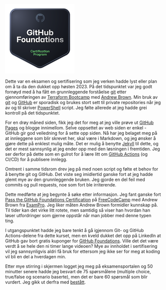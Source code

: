 
![github foundations badge](assets/github-foundations.png)

Dette var en eksamen og sertifisering som jeg verken hadde lyst eller plan om å ta da den dukket opp høsten 2023. På det tidspunktet var jeg godt fornøyd med å ha fått en grunnleggende forståelse [git](https://git-scm.com/book/en/v2/Getting-Started-What-is-Git%3F) etter gjennomføringen av [Terraform Bootcamp](https://www.linkedin.com/feed/update/urn:li:activity:7119722438279495680/) med [Andrew Brown](https://www.linkedin.com/in/andrew-wc-brown/).
Min bruk av [git](https://git-scm.com/book/en/v2/Getting-Started-What-is-Git%3F) og [GitHub](https://github.com) er sporadisk og brukes stort sett til private repositories når jeg av og til skriver [PowerShell](https://learn.microsoft.com/en-us/powershell/scripting/overview?view=powershell-7.4) script. Jeg følte allerede at jeg hadde grei kontroll på det tidspunktet.

For en drøy måned siden, fikk jeg det for meg at jeg ville prøve ut [GitHub Pages](https://pages.github.com/) og blogge innimellom. Selve oppsettet av web siden er enkel - GitHub gir god veiledning for å sette opp siden. Nå har jeg belaget meg på at innleggene som blir skrevet her, skal være i Markdown, og jeg ønsker å gjøre dette på enklest mulig måte. Det er mulig å benytte [Jekyll](https://jekyllrb.com/) til dette, og det er mest sannsynlig at jeg ender opp med den løsningen i fremtiden. Jeg ser derfor på dette som en gulrot for å lære litt om [GitHub Actions](https://docs.github.com/actions/learn-github-actions/understanding-github-actions) (og CI/CD) for å publisere innlegg.

Omtrent i samme tidsrom drev jeg på med noen script og følte et behov for å benytte git og GitHub. Det viste seg imidlertid ganske fort at jeg hadde glemt mye av den grunnleggende bruken. Jeg gjorde en del feil med commits og pull requests, noe som fort ble irriterende.

Dette medførte at jeg begynte å søke etter informasjon. Jeg fant ganske fort [Pass the GitHub Foundations Certification](https://www.freecodecamp.org/news/pass-the-github-foundations-certification-course/) på [FreeCodeCamp](https://www.freecodecamp.org) med Andrew Brown fra [ExamPro](https://www.exampro.co). Jeg liker måten Andrew Brown formidler kunnskap på. Til tider kan det virke litt rotete, men samtidig så viser han hvordan han løser utfordringer som gjerne oppstår når man jobber med denne typen ting.

I utgangspunktet hadde jeg bare tenkt å gå igjennom Git- og GitHub Actions-delene fra dette kurset, men en kveld dukket det opp på LinkedIn at GitHub gav bort gratis kuponger for [GitHub Foundations](https://github.com/LadyKerr/github-certification-guide/blob/main/study-guides/gh-foundations.md). Ville det det være verdt å se hele den  ni timer lange videoen? Mye av innholdet i sertifisering vil jeg sannsynligvis aldri få bruk for ettersom jeg ikke ser for meg at koding vil bli en del a hverdagen min.

Etter mye stirring i skjermen logget jeg meg på eksamensportalen og 50 minutter senere hadde jeg besvart de 75 spørsmålene (multiple choice, true/false og scenario baserte), men det er bare 60 spørsmål som blir vurdert. Jeg gikk ut derfra med [bestått](https://www.credly.com/badges/c79edea5-1c62-411f-a962-5efdf167d708).